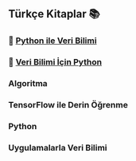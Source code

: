 ## Türkçe Kitaplar :books:

### :orange_book:	[Python ile Veri Bilimi](https://github.com/enesmanan/turkce-kitaplar/tree/main/Python%20ile%20Veri%20Bilimi) 

### :blue_book: [Veri Bilimi İçin Python](https://github.com/enesmanan/turkce-kitaplar/tree/main/Veri%20Bilimi%20%C4%B0%C3%A7in%20Python)

### Algoritma

### TensorFlow ile Derin Öğrenme

### Python

### Uygulamalarla Veri Bilimi
